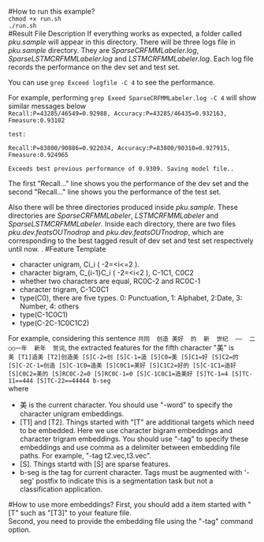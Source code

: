 #How to run this example?  
`chmod +x run.sh`  
`./run.sh`  
#Result File Description
If everything works as expected, a folder called *pku.sample* will appear in this directory. 
There will be three logs file in *pku.sample* directory. 
They are *SparseCRFMMLabeler.log*, *SparseLSTMCRFMMLabeler.log* and *LSTMCRFMMLabeler.log*.
Each log file records the performance on the dev set and test set. 

You can use 
`grep Exceed logfile -C 4` 
to see the performance.  

For example, performing `grep Exeed SparseCRFMMLabeler.log -C 4` will show similar messages below  
`Recall:P=43285/46549=0.92988, Accuracy:P=43285/46435=0.932163, Fmeasure:0.93102`    

`test:`  

`Recall:P=83800/90886=0.922034, Accuracy:P=83800/90310=0.927915, Fmeasure:0.924965 `   

`Exceeds best previous performance of 0.9309. Saving model file..`    

The first "Recall..." line shows you the performance of the dev set and the second "Recall..." line shows 
you the performance of the test set.   

Also there will be three directories produced inside *pku.sample*. 
These directories are *SparseCRFMMLabeler*, *LSTMCRFMMLabeler* and *SparseLSTMCRFMMLabeler*.
Inside each directory, there are two files *pku.dev.featsOUTnodrop* and *pku.dev.featsOUTnodrop*, which are corresponding to the best tagged result of dev set and test set respectively until now.
.
#Feature Template
+ character unigram,  Ci\_i  ( -2=<i<=2 ). 
+ character bigram,  C\_{i-1}C\_i   ( -2=<i<2 ),  C-1C1, C0C2
+ whether two characters are equal, RC0C-2 and RC0C-1
+ character trigram, C-1C0C1
+ type(C0),  there are five types.  0: Punctuation, 1: Alphabet, 2:Date, 3: Number, 4: others
+ type(C-1C0C1)
+ type(C-2C-1C0C1C2)

For example, considering this sentence 
`共同  创造 美好  的  新  世纪  ——  二○○一年  新年  贺词`, the extracted features for the fifth character "美" is   
`美 [T1]造美 [T2]创造美 [S]C-2=创 [S]C-1=造 [S]C0=美 [S]C1=好 [S]C2=的 [S]C-2C-1=创造 [S]C-1C0=造美 [S]C0C1=美好 [S]C1C2=好的 [S]C-1C1=造好 [S]C0C2=美的 [S]RC0C-2=0 [S]RC0C-1=0 [S]C-1C0C1=造美好 [S]TC-1=4 [S]TC-11==444 [S]TC-22==44444 b-seg`   
where
* 美 is the current character. You should use "-word" to specify the character unigram embeddings.
* [T1] and [T2]. Things started with "[T" are additional targets which need to be embedded. Here we use character bigram embeddings and character trigram embeddings.  You should use "-tag" to specify these embeddings and use comma as a delimiter between embedding file paths. 
For example, "-tag t2.vec,t3.vec".
* [S]. Things startd with [S] are sparse features. 
* b-seg is the tag for current character. Tags must be augmented with '-seg' postfix to indicate this is a segmentation task but not a classification application.

#How to use more embeddings?
First, you should add a item started with "[T" such as "[T3]" to your feature file.  
Second, you need to provide the embedding file using the "-tag" command option. 


